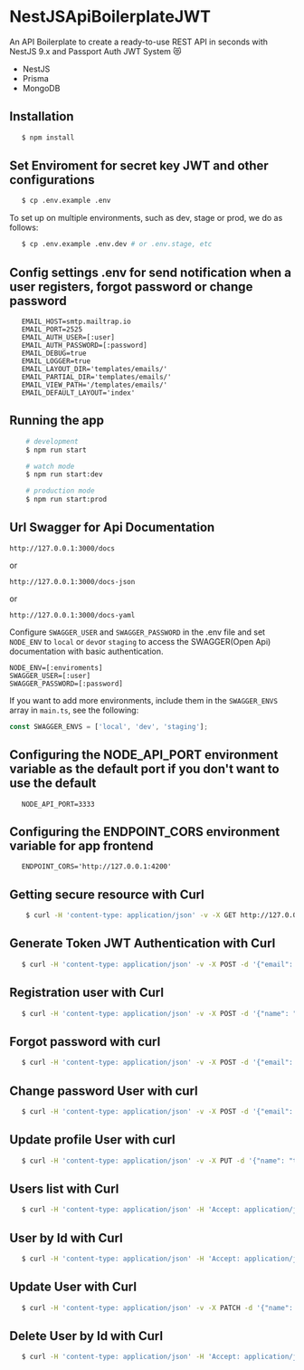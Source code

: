 # NestJSApiBoilerplateJWT

An API Boilerplate to create a ready-to-use REST API in seconds with NestJS 9.x and Passport Auth JWT System :heart_eyes_cat:

- NestJS
- Prisma
- MongoDB

## Installation

```bash
   $ npm install
```

## Set Enviroment for secret key JWT and other configurations

```bash
   $ cp .env.example .env
```

To set up on multiple environments, such as dev, stage or prod, we do as follows:

```bash
   $ cp .env.example .env.dev # or .env.stage, etc
```

## Config settings .env for send notification when a user registers, forgot password or change password

```
   EMAIL_HOST=smtp.mailtrap.io
   EMAIL_PORT=2525
   EMAIL_AUTH_USER=[:user]
   EMAIL_AUTH_PASSWORD=[:password]
   EMAIL_DEBUG=true
   EMAIL_LOGGER=true
   EMAIL_LAYOUT_DIR='templates/emails/'
   EMAIL_PARTIAL_DIR='templates/emails/'
   EMAIL_VIEW_PATH='/templates/emails/'
   EMAIL_DEFAULT_LAYOUT='index'
```

## Running the app

```bash
    # development
    $ npm run start

    # watch mode
    $ npm run start:dev

    # production mode
    $ npm run start:prod
```

## Url Swagger for Api Documentation

```
http://127.0.0.1:3000/docs
```
or

```
http://127.0.0.1:3000/docs-json
```
or

```
http://127.0.0.1:3000/docs-yaml
```

Configure `SWAGGER_USER` and `SWAGGER_PASSWORD` in the .env file and set `NODE_ENV` to `local` or `dev`or `staging` to access the SWAGGER(Open Api) documentation with basic authentication.

```
NODE_ENV=[:enviroments]
SWAGGER_USER=[:user]
SWAGGER_PASSWORD=[:password]
```

If you want to add more environments, include them in the `SWAGGER_ENVS` array in `main.ts`, see the following:

```typescript
const SWAGGER_ENVS = ['local', 'dev', 'staging'];
```

## Configuring the NODE_API_PORT environment variable as the default port if you don't want to use the default

```
   NODE_API_PORT=3333
```


## Configuring the ENDPOINT_CORS environment variable for app frontend

```
   ENDPOINT_CORS='http://127.0.0.1:4200'
```

## Getting secure resource with Curl

```bash
    $ curl -H 'content-type: application/json' -v -X GET http://127.0.0.1:3000/api/secure  -H 'Authorization: Bearer [:token]'
```

## Generate Token JWT Authentication with Curl

```bash
   $ curl -H 'content-type: application/json' -v -X POST -d '{"email": "tony_admin@nest.it", "password": "secret"}' http://127.0.0.1:3000/api/auth/login

```

## Registration user with Curl

```bash
   $ curl -H 'content-type: application/json' -v -X POST -d '{"name": "tony", "email": "tony_admin@nest.it", "username":"tony_admin", "password": "secret"}' http://127.0.0.1:3000/api/auth/register

```

## Forgot password with curl

```bash
   $ curl -H 'content-type: application/json' -v -X POST -d '{"email": "tony_admin@nest.it"}' http://127.0.0.1:3000/api/auth/forgot-password
```

## Change password User with curl

```bash
   $ curl -H 'content-type: application/json' -v -X POST -d '{"email": "tony_admin@nest.it", "password": "secret123"}' http://127.0.0.1:3000/api/auth/change-password  -H 'Authorization: Bearer [:token]'
```

## Update profile User with curl

```bash
   $ curl -H 'content-type: application/json' -v -X PUT -d '{"name": "tony", "email": "tony_admin@nest.it", "username": "tony_admin"}' http://127.0.0.1:3000/api/users/:id/profile  -H 'Authorization: Bearer [:token]'
```

## Users list with Curl

```bash
   $ curl -H 'content-type: application/json' -H 'Accept: application/json' -v -X GET http://127.0.0.1:3000/api/users  -H 'Authorization: Bearer [:token]'
```

## User by Id with Curl

```bash
   $ curl -H 'content-type: application/json' -H 'Accept: application/json' -v -X GET http://127.0.0.1:3000/api/users/:id  -H 'Authorization: Bearer [:token]'
```

## Update User with Curl

```bash
   $ curl -H 'content-type: application/json' -v -X PATCH -d '{"name": "tony", "email": "tony_admin@nest.it", "username": "tony_admin", "password":"secret"}' http://127.0.0.1:3000/api/users/:id  -H 'Authorization: Bearer [:token]'
```

## Delete User by Id with Curl

```bash
   $ curl -H 'content-type: application/json' -H 'Accept: application/json' -v -X DELETE http://127.0.0.1:3000/api/users/:id  -H 'Authorization: Bearer [:token]'
```